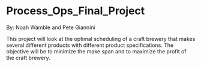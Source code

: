 # Process_Ops_Final_Project
By: Noah Wamble and Pete Giannini

This project will look at the optimal scheduling of a craft brewery that makes several different products with different product specifications. 
The objective will be to minimize the make span and to maximize the profit of the craft brewery. 
